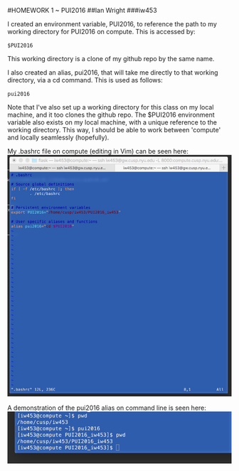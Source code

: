 #HOMEWORK 1 ~ PUI2016
##Ian Wright
###iw453

I created an environment variable, PUI2016, to reference the path to my working directory for PUI2016 on compute. This is accessed by:
```
$PUI2016
```
This working directory is a clone of my github repo by the same name.

I also created an alias, pui2016, that will take me directly to that working directory, via a cd command. This is used as follows:
```
pui2016
```
Note that I've also set up a working directory for this class on my local machine, and it too clones the github repo. The $PUI2016 environment variable also exists on my local machine, with a unique reference to the working directory. This way, I should be able to work between 'compute' and locally seamlessly (hopefully).

My .bashrc file on compute (editing in Vim) can be seen here:
![my .bashrc](bashrc_screenshot.jpg)

A demonstration of the pui2016 alias on command line is seen here:
![my .bashrc](pwd_screenshot.jpg)
